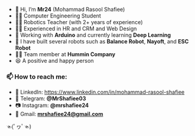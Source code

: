 - 👋 Hi, I’m **Mr24** (Mohammad Rasool Shafiee)  
- 👨‍🎓 Computer Engineering Student  
- 👨‍🏫 Robotics Teacher (with 2+ years of experience)  
- 👨‍💻 Experienced in HR and CRM and Web Design  
- 🤖 Working with **Arduino** and currently learning **Deep Learning**  
- 🤖 I have built several robots such as **Balance Robot**, **Nayoft**, and **ESC Robot**  
- 👨‍💼 Team member at **Hummin Company**  
- 😆 A positive and happy person  

### 📫 How to reach me:
- 🔗 LinkedIn: https://www.linkedin.com/in/mohammad-rasool-shafiee
- 📱 Telegram: **@MrShafiee03**  
- 📷 Instagram: **@mrshafiee24**  
- 📧 Gmail: **mrshafiee24@gmail.com**  

☜(ﾟヮﾟ☜)
